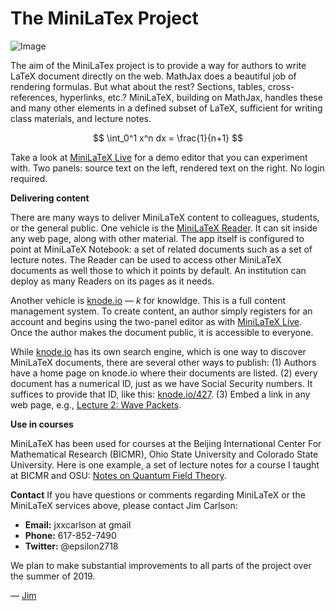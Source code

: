 

# The MiniLaTex Project

![Image](http://minilatex.s3.amazonaws.com/k2.png)


The aim of the MiniLaTex project is to provide a way for authors to write LaTeX document directly on the web. MathJax does a beautiful job of rendering formulas.  But what about the rest?  Sections, tables, cross-references, hyperlinks, etc.? MiniLaTeX, building on MathJax, handles these and many other elements in a  defined subset of LaTeX, sufficient for writing class materials, and lecture notes.

$$
\int_0^1 x^n dx = \frac{1}{n+1}
$$

Take a look at [MiniLaTeX Live](https://jxxcarlson.github.io/app/miniLatexLive/index.html) for a demo editor that you can experiment with.  Two panels: source text on the left, rendered text on the right. No login required.

**Delivering content**

There are many ways to deliver MiniLaTeX content to colleagues, students, or the general public. One vehicle is the [MiniLaTeX Reader](https://knode.io/reader2/).  It can sit inside any web page, along with other material.  The app itself is configured to point at MiniLaTeX Notebook: a set of related documents such as a set of lecture notes.  The Reader can be used to access other MiniLaTeX documents as well those to which it points by default.  An institution can deploy as many Readers on its pages as it needs.

Another vehicle is [knode.io](https://knode.io) — *k* for knowldge.  This is a full content management system. To create content, an author simply registers for an account and begins using  the two-panel editor as with [MiniLaTeX Live](https://jxxcarlson.github.io/app/miniLatexLive/index.html).  Once the author makes the document public, it is accessible to everyone.

 While [knode.io](https://knode.io) has its own search engine, which is one way to discover MiniLaTeX documents, there are several other ways to publish: (1)  Authors have a home page on  knode.io where their documents are listed. (2) every document has a numerical ID, just as we have Social Security numbers. It suffices to provide that ID, like this: [knode.io/427](https://knode.io/427).  (3) Embed a link in any web page, e.g., [Lecture 2: Wave Packets](https://knode.io/427).

**Use in courses**

 MiniLaTeX has been used for courses at the Beijing International Center For Mathematical Research (BICMR), Ohio State University and Colorado State University. Here is one example, a set of lecture notes for a course I taught at BICMR and OSU: [Notes on Quantum Field Theory](https://knode.io/427).


**Contact** 
If you have questions or comments regarding MiniLaTeX or the MiniLaTeX services above, please contact Jim Carlson:

 - **Email:** jxxcarlson at gmail
 - **Phone:** 617-852-7490
 - **Twitter:** @epsilon2718

We plan to make substantial improvements to all parts of the project over the summer of 2019.

— [Jim](https://jxxcarlson.io) 
